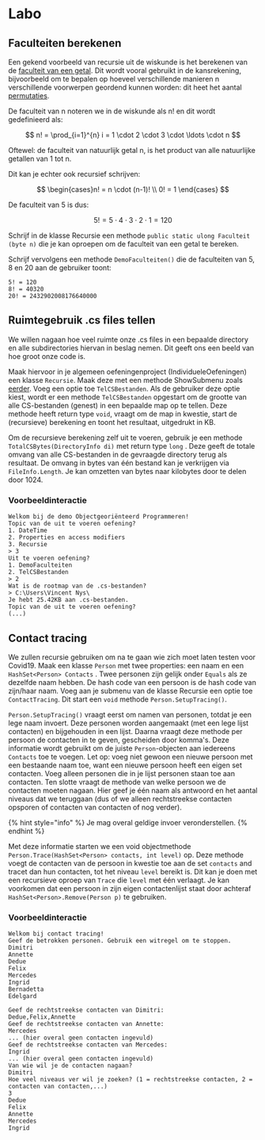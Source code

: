 # Labo

## Faculteiten berekenen

Een gekend voorbeeld van recursie uit de wiskunde is het berekenen van de [faculteit van een getal](https://nl.wikipedia.org/wiki/Faculteit_%28wiskunde%29). Dit wordt vooral gebruikt in de kansrekening, bijvoorbeeld om te bepalen op hoeveel verschillende manieren n verschillende voorwerpen geordend kunnen worden: dit heet het aantal [permutaties](https://nl.wikipedia.org/wiki/Permutatie).

De faculteit van n noteren we in de wiskunde als n! en dit wordt gedefinieerd als:

$$
n! = \prod_{i=1}^{n} i = 1 \cdot 2 \cdot 3 \cdot \ldots \cdot n
$$

Oftewel: de faculteit van natuurlijk getal n, is het product van alle natuurlijke getallen van 1 tot n.

Dit kan je echter ook recursief schrijven:

$$
\begin{cases}n! = n \cdot (n-1)! \\
0! = 1 \end{cases}
$$

De faculteit van 5 is dus:

$$
5! = 5 \cdot 4 \cdot 3 \cdot 2 \cdot 1 = 120
$$

Schrijf in de klasse Recursie een methode `public static ulong Faculteit (byte n)` die je kan oproepen om de faculteit van een getal te bereken.

Schrijf vervolgens een methode `DemoFaculteiten()` die de faculteiten van 5, 8 en 20 aan de gebruiker toont:

```text
5! = 120
8! = 40320
20! = 2432902008176640000
```

## Ruimtegebruik .cs files tellen

We willen nagaan hoe veel ruimte onze .cs files in een bepaalde directory en alle subdirectories hiervan in beslag nemen. Dit geeft ons een beeld van hoe groot onze code is.

Maak hiervoor in je algemeen oefeningenproject \(IndividueleOefeningen\) een klasse `Recursie`. Maak deze met een methode ShowSubmenu zoals [eerder](../h8-klassen-en-objecten/a_practica.md). Voeg een optie toe `TelCSBestanden`. Als de gebruiker deze optie kiest, wordt er een methode `TelCSBestanden` opgestart om de grootte van alle CS-bestanden \(genest\) in een bepaalde map op te tellen. Deze methode heeft return type `void`, vraagt om de map in kwestie, start de \(recursieve\) berekening en toont het resultaat, uitgedrukt in KB.

Om de recursieve berekening zelf uit te voeren, gebruik je een methode `TotalCSBytes(DirectoryInfo di)` met return type `long` . Deze geeft de totale omvang van alle CS-bestanden in de gevraagde directory terug als resultaat. De omvang in bytes van één bestand kan je verkrijgen via `FileInfo.Length`. Je kan omzetten van bytes naar kilobytes door te delen door 1024.

### Voorbeeldinteractie

```text
Welkom bij de demo Objectgeoriënteerd Programmeren!
Topic van de uit te voeren oefening?
1. DateTime
2. Properties en access modifiers
3. Recursie
> 3
Uit te voeren oefening?
1. DemoFaculteiten
2. TelCSBestanden
> 2
Wat is de rootmap van de .cs-bestanden?
> C:\Users\Vincent Nys\
Je hebt 25.42KB aan .cs-bestanden.
Topic van de uit te voeren oefening?
(...)
```

## Contact tracing

We zullen recursie gebruiken om na te gaan wie zich moet laten testen voor Covid19. Maak een klasse `Person` met twee properties: een naam en een `HashSet<Person> Contacts` .  Twee personen zijn gelijk onder `Equals` als ze dezelfde naam hebben. De hash code van een persoon is de hash code van zijn/haar naam. Voeg aan je submenu van de klasse Recursie een optie toe `ContactTracing`. Dit start een `void` methode `Person.SetupTracing()`.

`Person.SetupTracing()` vraagt eerst om namen van personen, totdat je een lege naam invoert. Deze personen worden aangemaakt \(met een lege lijst contacten\) en bijgehouden in een lijst. Daarna vraagt deze methode per persoon de contacten in te geven, gescheiden door komma's. Deze informatie wordt gebruikt om de juiste `Person`-objecten aan iedereens `Contacts` toe te voegen. Let op: voeg niet gewoon een nieuwe persoon met een bestaande naam toe, want een nieuwe persoon heeft een eigen set contacten. Voeg alleen personen die in je lijst personen staan toe aan contacten. Ten slotte vraagt de methode van welke persoon we de contacten moeten nagaan. Hier geef je één naam als antwoord en het aantal niveaus dat we teruggaan \(dus of we alleen rechtstreekse contacten opsporen of contacten van contacten of nog verder\).

{% hint style="info" %}
Je mag overal geldige invoer veronderstellen.
{% endhint %}

Met deze informatie starten we een void objectmethode `Person.Trace(HashSet<Person> contacts, int level)` op. Deze methode voegt de contacten van de persoon in kwestie toe aan de set `contacts` and tracet dan hun contacten, tot het niveau `level` bereikt is. Dit kan je doen met een recursieve oproep van `Trace` die `level` met één verlaagt. Je kan voorkomen dat een persoon in zijn eigen contactenlijst staat door achteraf `HashSet<Person>.Remove(Person p)` te gebruiken.

### Voorbeeldinteractie

```text
Welkom bij contact tracing!
Geef de betrokken personen. Gebruik een witregel om te stoppen.
Dimitri
Annette
Dedue
Felix
Mercedes
Ingrid
Bernadetta
Edelgard

Geef de rechtstreekse contacten van Dimitri:
Dedue,Felix,Annette
Geef de rechtstreekse contacten van Annette:
Mercedes
... (hier overal geen contacten ingevuld)
Geef de rechtstreekse contacten van Mercedes:
Ingrid
... (hier overal geen contacten ingevuld)
Van wie wil je de contacten nagaan?
Dimitri
Hoe veel niveaus ver wil je zoeken? (1 = rechtstreekse contacten, 2 = contacten van contacten,...)
3
Dedue
Felix
Annette
Mercedes
Ingrid
```

